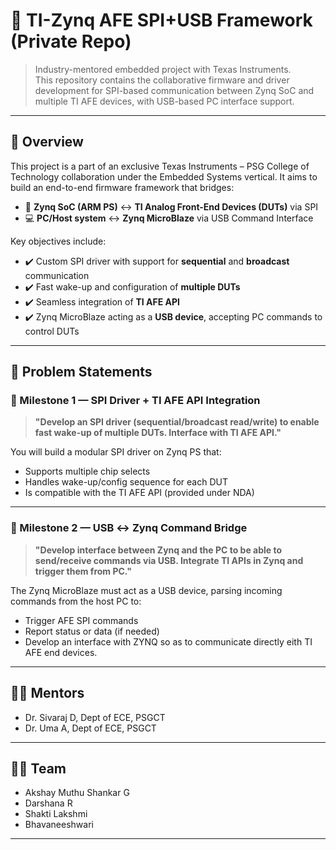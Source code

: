 # 🔧 TI-Zynq AFE SPI+USB Framework (Private Repo)

> Industry-mentored embedded project with Texas Instruments.  
> This repository contains the collaborative firmware and driver development for SPI-based communication between Zynq SoC and multiple TI AFE devices, with USB-based PC interface support.

---

## 🚀 Overview

This project is a part of an exclusive Texas Instruments – PSG College of Technology collaboration under the Embedded Systems vertical. It aims to build an end-to-end firmware framework that bridges:

- 🧠 **Zynq SoC (ARM PS)** ↔ **TI Analog Front-End Devices (DUTs)** via SPI
- 💻 **PC/Host system** ↔ **Zynq MicroBlaze** via USB Command Interface

Key objectives include:
- ✔️ Custom SPI driver with support for **sequential** and **broadcast** communication
- ✔️ Fast wake-up and configuration of **multiple DUTs**
- ✔️ Seamless integration of **TI AFE API**
- ✔️ Zynq MicroBlaze acting as a **USB device**, accepting PC commands to control DUTs

---

## 📘 Problem Statements

### 🧩 Milestone 1 — SPI Driver + TI AFE API Integration
> **"Develop an SPI driver (sequential/broadcast read/write) to enable fast wake-up of multiple DUTs. Interface with TI AFE API."**

You will build a modular SPI driver on Zynq PS that:
- Supports multiple chip selects
- Handles wake-up/config sequence for each DUT
- Is compatible with the TI AFE API (provided under NDA)

---

### 🧩 Milestone 2 — USB ↔ Zynq Command Bridge
> **"Develop interface between Zynq and the PC to be able to send/receive commands via USB. Integrate TI APIs in Zynq and trigger them from PC."**

The Zynq MicroBlaze must act as a USB device, parsing incoming commands from the host PC to:
- Trigger AFE SPI commands
- Report status or data (if needed)
- Develop an interface with ZYNQ so as to communicate directly eith TI AFE end devices.


---

## 👨‍💻 Mentors

- Dr. Sivaraj D, Dept of ECE, PSGCT
- Dr. Uma A, Dept of ECE, PSGCT


---

## 👨‍💻 Team

- Akshay Muthu Shankar G
- Darshana R
- Shakti Lakshmi 
- Bhavaneeshwari

---


